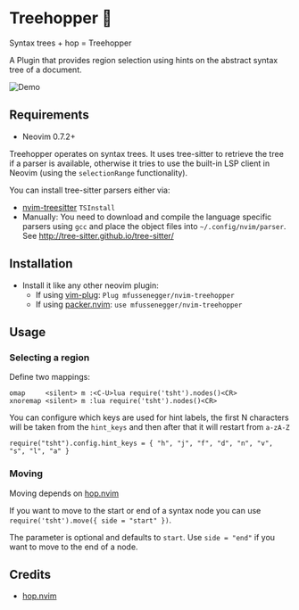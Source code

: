 # Treehopper 🐇

Syntax trees + hop = Treehopper

A Plugin that provides region selection using hints on the abstract syntax tree of a document.

![Demo](https://user-images.githubusercontent.com/38700/121786551-b5d92b80-cbc0-11eb-81f4-180e6d4c71e3.gif)


## Requirements

- Neovim 0.7.2+

Treehopper operates on syntax trees. It uses tree-sitter to retrieve the tree
if a parser is available, otherwise it tries to use the built-in LSP client in
Neovim (using the `selectionRange` functionality).

You can install tree-sitter parsers either via:

- [nvim-treesitter][4] `TSInstall`
- Manually: You need to download and compile the language specific parsers
  using `gcc` and place the object files into `~/.config/nvim/parser`. See
  http://tree-sitter.github.io/tree-sitter/


## Installation

- Install it like any other neovim plugin:
  - If using [vim-plug][2]: `Plug mfussenegger/nvim-treehopper`
  - If using [packer.nvim][3]: `use mfussenegger/nvim-treehopper`


## Usage


### Selecting a region

Define two mappings:

```
omap     <silent> m :<C-U>lua require('tsht').nodes()<CR>
xnoremap <silent> m :lua require('tsht').nodes()<CR>
```

You can configure which keys are used for hint labels, the first N characters will be taken from the `hint_keys` and then after that it will restart from `a-zA-Z`

```
require("tsht").config.hint_keys = { "h", "j", "f", "d", "n", "v", "s", "l", "a" }
```

### Moving

Moving depends on [hop.nvim][5]

If you want to move to the start or end of a syntax node you can use
`require('tsht').move({ side = "start" })`.

The parameter is optional and defaults to `start`. Use `side = "end"` if you
want to move to the end of a node.


## Credits

- [hop.nvim][5]


[1]: https://github.com/neovim/neovim/releases/tag/nightly
[2]: https://github.com/junegunn/vim-plug
[3]: https://github.com/wbthomason/packer.nvim
[4]: https://github.com/nvim-treesitter/nvim-treesitter
[5]: https://github.com/phaazon/hop.nvim
